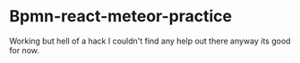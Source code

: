 # Bpmn-react-meteor-practice
Working but hell of a hack
I couldn't find any help out there
anyway its good for now.
